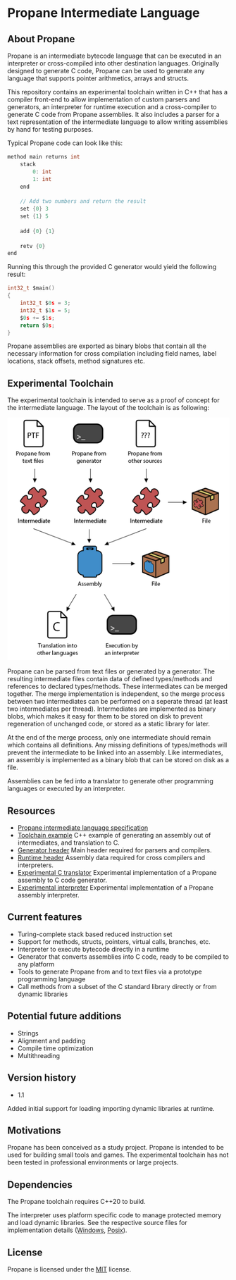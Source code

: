 # Propane Intermediate Language

## About Propane

Propane is an intermediate bytecode language that can be executed in an interpreter or cross-compiled into other destination languages. Originally designed to generate C code, Propane can be used to generate any language that supports pointer arithmetics, arrays and structs.

This repository contains an experimental toolchain written in C++ that has a compiler front-end to allow implementation of custom parsers and generators, an interpreter for runtime execution and a cross-compiler to generate C code from Propane assemblies. It also includes a parser for a text representation of the intermediate language to allow writing assemblies by hand for testing purposes.

Typical Propane code can look like this:

```c
method main returns int
	stack
		0: int
		1: int
	end
    
	// Add two numbers and return the result
	set {0} 3
	set {1} 5
    
	add {0} {1}
    
	retv {0}
end
```

Running this through the provided C generator would yield the following result:

```c
int32_t $main()
{
	int32_t $0s = 3;
	int32_t $1s = 5;
	$0s += $1s;
	return $0s;
}
```

Propane assemblies are exported as binary blobs that contain all the necessary information for cross compilation including field names, label locations, stack offsets, method signatures etc.

## Experimental Toolchain

The experimental toolchain is intended to serve as a proof of concept for the intermediate language. The layout of the toolchain is as following:

![alt text](https://github.com/AggroBird/propane/blob/main/toolchain.png?raw=true "Toolchain Graph Image")

Propane can be parsed from text files or generated by a generator. The resulting intermediate files contain data of defined types/methods and references to declared types/methods. These intermediates can be merged together. The merge implementation is independent, so the merge process between two intermediates can be performed on a seperate thread (at least two intermediates per thread). Intermediates are implemented as binary blobs, which makes it easy for them to be stored on disk to prevent regeneration of unchanged code, or stored as a static library for later.

At the end of the merge process, only one intermediate should remain which contains all definitions. Any missing definitions of types/methods will prevent the intermediate to be linked into an assembly. Like intermediates, an assembly is implemented as a binary blob that can be stored on disk as a file.

Assemblies can be fed into a translator to generate other programming languages or executed by an interpreter.

## Resources

- [Propane intermediate language specification](LANGUAGE.md)
- [Toolchain example](example.cpp) C++ example of generating an assembly out of intermediates, and translation to C.
- [Generator header](include/propane_generator.hpp) Main header required for parsers and compilers.
- [Runtime header](include/propane_runtime.hpp) Assembly data required for cross compilers and interpreters.
- [Experimental C translator](src/translator_c.cpp) Experimental implementation of a Propane assembly to C code generator.
- [Experimental interpreter](src/interpreter.cpp) Experimental implementation of a Propane assembly interpreter.

## Current features

- Turing-complete stack based reduced instruction set
- Support for methods, structs, pointers, virtual calls, branches, etc.
- Interpreter to execute bytecode directly in a runtime
- Generator that converts assemblies into C code, ready to be compiled to any platform
- Tools to generate Propane from and to text files via a prototype programming language
- Call methods from a subset of the C standard library directly or from dynamic libraries

## Potential future additions

- Strings
- Alignment and padding
- Compile time optimization
- Multithreading

## Version history

- 1.1

Added initial support for loading importing dynamic libraries at runtime.

## Motivations

Propane has been conceived as a study project. Propane is intended to be used for building small tools and games. The experimental toolchain has not been tested in professional environments or large projects.

## Dependencies

The Propane toolchain requires C++20 to build.

The interpreter uses platform specific code to manage protected memory and load dynamic libraries. See the respective source files for implementation details ([Windows](src/host_win.cpp), [Posix](src/host_posix.cpp)).

## License

Propane is licensed under the [MIT](LICENSE) license.